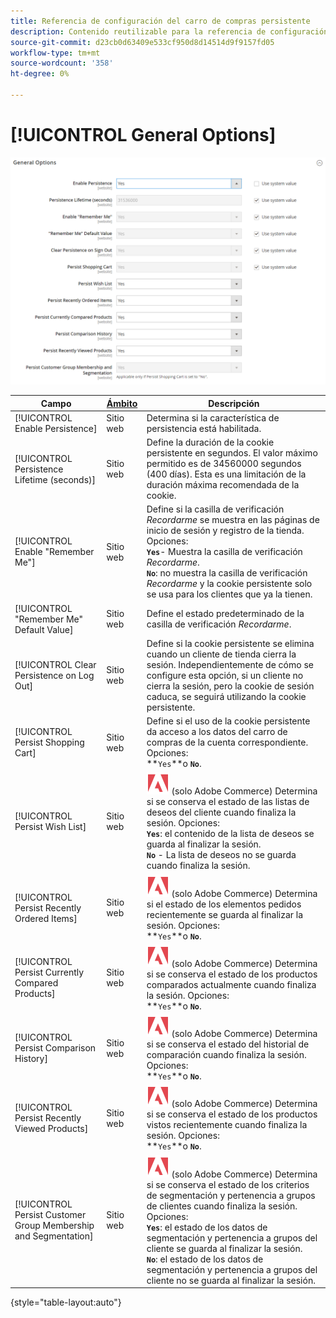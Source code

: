 ```yaml
---
title: Referencia de configuración del carro de compras persistente
description: Contenido reutilizable para la referencia de configuración del carro de compras persistente.
source-git-commit: d23cb0d63409e533cf950d8d14514d9f9157fd05
workflow-type: tm+mt
source-wordcount: '358'
ht-degree: 0%

---
```



# [!UICONTROL General Options]

![Opciones generales](/help/configuration-reference/customers/assets/persistent-shopping-cart-general.png)<!-- zoom -->

<!-- [General Options](https://docs.magento.com/user-guide/sales/cart-persistent-configuration.html) -->

| Campo | [Ámbito](/help/getting-started/websites-stores-views.md#scope-settings) | Descripción |
|--- |------------------------------------------------------------------------|--- |
| [!UICONTROL Enable Persistence] | Sitio web | Determina si la característica de persistencia está habilitada. |
| [!UICONTROL Persistence Lifetime (seconds)] | Sitio web | Define la duración de la cookie persistente en segundos. El valor máximo permitido es de 34560000 segundos (400 días). Esta es una limitación de la duración máxima recomendada de la cookie. |
| [!UICONTROL Enable "Remember Me"] | Sitio web | Define si la casilla de verificación _Recordarme_ se muestra en las páginas de inicio de sesión y registro de la tienda. Opciones: <br/>**`Yes`**- Muestra la casilla de verificación _Recordarme_.<br/>**`No`**: no muestra la casilla de verificación _Recordarme_ y la cookie persistente solo se usa para los clientes que ya la tienen. |
| [!UICONTROL "Remember Me" Default Value] | Sitio web | Define el estado predeterminado de la casilla de verificación _Recordarme_. |
| [!UICONTROL Clear Persistence on Log Out] | Sitio web | Define si la cookie persistente se elimina cuando un cliente de tienda cierra la sesión. Independientemente de cómo se configure esta opción, si un cliente no cierra la sesión, pero la cookie de sesión caduca, se seguirá utilizando la cookie persistente. |
| [!UICONTROL Persist Shopping Cart] | Sitio web | Define si el uso de la cookie persistente da acceso a los datos del carro de compras de la cuenta correspondiente. Opciones: <br/>**`Yes`**o **`No`**. |
| [!UICONTROL Persist Wish List] | Sitio web | ![Adobe Commerce](/help/assets/adobe-logo.svg) (solo Adobe Commerce) Determina si se conserva el estado de las listas de deseos del cliente cuando finaliza la sesión. Opciones: <br/>**`Yes`**: el contenido de la lista de deseos se guarda al finalizar la sesión.<br/>**`No`** - La lista de deseos no se guarda cuando finaliza la sesión. |
| [!UICONTROL Persist Recently Ordered Items] | Sitio web | ![Adobe Commerce](/help/assets/adobe-logo.svg) (solo Adobe Commerce) Determina si el estado de los elementos pedidos recientemente se guarda al finalizar la sesión. Opciones: <br/>**`Yes`**o **`No`**. |
| [!UICONTROL Persist Currently Compared Products] | Sitio web | ![Adobe Commerce](/help/assets/adobe-logo.svg) (solo Adobe Commerce) Determina si se conserva el estado de los productos comparados actualmente cuando finaliza la sesión. Opciones: <br/>**`Yes`**o **`No`**. |
| [!UICONTROL Persist Comparison History] | Sitio web | ![Adobe Commerce](/help/assets/adobe-logo.svg) (solo Adobe Commerce) Determina si se conserva el estado del historial de comparación cuando finaliza la sesión. Opciones: <br/>**`Yes`**o **`No`**. |
| [!UICONTROL Persist Recently Viewed Products] | Sitio web | ![Adobe Commerce](/help/assets/adobe-logo.svg) (solo Adobe Commerce) Determina si se conserva el estado de los productos vistos recientemente cuando finaliza la sesión. Opciones: <br/>**`Yes`**o **`No`**. |
| [!UICONTROL Persist Customer Group Membership and Segmentation] | Sitio web | ![Adobe Commerce](/help/assets/adobe-logo.svg) (solo Adobe Commerce) Determina si se conserva el estado de los criterios de segmentación y pertenencia a grupos de clientes cuando finaliza la sesión. Opciones: <br/>**`Yes`**: el estado de los datos de segmentación y pertenencia a grupos del cliente se guarda al finalizar la sesión.<br/>**`No`**: el estado de los datos de segmentación y pertenencia a grupos del cliente no se guarda al finalizar la sesión. |

{style="table-layout:auto"}
